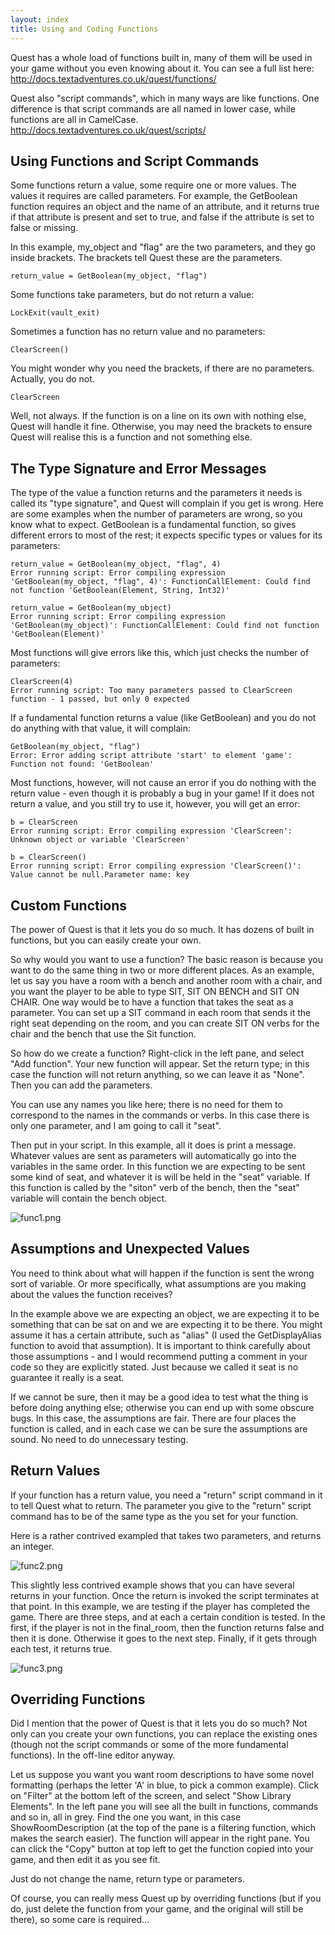 ```yaml
---
layout: index
title: Using and Coding Functions
---
```



Quest has a whole load of functions built in, many of them will be used in your game without you even knowing about it. You can see a full list here:
http://docs.textadventures.co.uk/quest/functions/

Quest also "script commands", which in many ways are like functions. One difference is that script commands are all named in lower case, while functions are all in CamelCase.
http://docs.textadventures.co.uk/quest/scripts/


Using Functions and Script Commands
-----------------------------------

Some functions return a value, some require one or more values. The values it requires are called parameters. For example, the GetBoolean function requires an object and the name of an attribute, and it returns true if that attribute is present and set to true, and false if the attribute is set to false or missing.

In this example, my_object and "flag" are the two parameters, and they go inside brackets. The brackets tell Quest these are the parameters.

    return_value = GetBoolean(my_object, "flag")

Some functions take parameters, but do not return a value:

    LockExit(vault_exit)

Sometimes a function has no return value and no parameters:

    ClearScreen()

You might wonder why you need the brackets, if there are no parameters. Actually, you do not.

    ClearScreen

Well, not always. If the function is on a line on its own with nothing else, Quest will handle it fine. Otherwise, you may need the brackets to ensure Quest will realise this is a function and not something else.


The Type Signature and Error Messages
-------------------------------------

The type of the value a function returns and the parameters it needs is called its "type signature", and Quest will complain if you get is wrong. Here are some examples when the number of parameters are wrong, so you know what to expect. GetBoolean is a fundamental function, so gives different errors to most of the rest; it expects specific types or values for its parameters:

    return_value = GetBoolean(my_object, "flag", 4)
    Error running script: Error compiling expression 'GetBoolean(my_object, "flag", 4)': FunctionCallElement: Could find not function 'GetBoolean(Element, String, Int32)'

    return_value = GetBoolean(my_object)
    Error running script: Error compiling expression 'GetBoolean(my_object)': FunctionCallElement: Could find not function 'GetBoolean(Element)'

Most functions will give errors like this, which just checks the number of parameters:

    ClearScreen(4)
    Error running script: Too many parameters passed to ClearScreen function - 1 passed, but only 0 expected

If a fundamental function returns a value (like GetBoolean) and you do not do anything with that value, it will complain:

    GetBoolean(my_object, "flag")
    Error: Error adding script attribute 'start' to element 'game': Function not found: 'GetBoolean'

Most functions, however, will not cause an error if you do nothing with the return value - even though it is probably a bug in your game! If it does not return a value, and you still try to use it, however, you will get an error:

    b = ClearScreen
    Error running script: Error compiling expression 'ClearScreen': Unknown object or variable 'ClearScreen'
    
    b = ClearScreen()
    Error running script: Error compiling expression 'ClearScreen()': Value cannot be null.Parameter name: key


Custom Functions
----------------

The power of Quest is that it lets you do so much. It has dozens of built in functions, but you can easily create your own.

So why would you want to use a function? The basic reason is because you want to do the same thing in two or more different places. As an example, let us say you have a room with a bench and another room with a chair, and you want the player to be able to type SIT, SIT ON BENCH and SIT ON CHAIR. One way would be to have a function that takes the seat as a parameter. You can set up a SIT command in each room that sends it the right seat depending on the room, and you can create SIT ON verbs for the chair and the bench that use the Sit function.

So how do we create a function? Right-click in the left pane, and select "Add function". Your new function will appear. Set the return type; in this case the function will not return anything, so we can leave it as "None". Then you can add the parameters.

You can use any names you like here; there is no need for them to correspond to the names in the commands or verbs. In this case there is only one parameter, and I am going to call it "seat".

Then put in your script. In this example, all it does is print a message. Whatever values are sent as parameters will automatically go into the variables in the same order. In this function we are expecting to be sent some kind of seat, and whatever it is will be held in the "seat" variable. If this function is called by the "siton" verb of the bench, then the "seat" variable will contain the bench object.

![](func1.png "func1.png")


Assumptions and Unexpected Values
---------------------------------

You need to think about what will happen if the function is sent the wrong sort of variable. Or more specifically, what assumptions are you making about the values the function receives?

In the example above we are expecting an object, we are expecting it to be something that can be sat on and we are expecting it to be there. You might assume it has a certain attribute, such as "alias" (I used the GetDisplayAlias function to avoid that assumption). It is important to think carefully about those assumptions - and I would recommend putting a comment in your code so they are explicitly stated. Just because we called it seat is no guarantee it really is a seat.

If we cannot be sure, then it may be a good idea to test what the thing is before doing anything else; otherwise you can end up with some obscure bugs. In this case, the assumptions are fair. There are four places the function is called, and in each case we can be sure the assumptions are sound. No need to do unnecessary testing.


Return Values
-------------

If your function has a return value, you need a "return" script command in it to tell Quest what to return. The parameter you give to the "return" script command has to be of the same type as the you set for your function.

Here is a rather contrived exampled that takes two parameters, and returns an integer.

![](func1.png "func2.png")

This slightly less contrived example shows that you can have several returns in your function. Once the return is invoked the script terminates at that point. In this example, we are testing if the player has completed the game. There are three steps, and at each a certain condition is tested. In the first, if the player is not in the final_room, then the function returns false and then it is done. Otherwise it goes to the next step. Finally, if it gets through each test, it returns true.

![](func1.png "func3.png")


Overriding Functions
--------------------

Did I mention that the power of Quest is that it lets you do so much? Not only can you create your own functions, you can replace the existing ones (though not the script commands or some of the more fundamental functions). In the off-line editor anyway.

Let us suppose you want you want room descriptions to have some novel formatting (perhaps the letter 'A' in blue, to pick a common example). Click on "Filter" at the bottom left of the screen, and select "Show Library Elements". In the left pane you will see all the built in functions, commands and so in, all in grey. Find the one you want, in this case ShowRoomDescription (at the top of the pane is a filtering function, which makes the search easier). The function will appear in the right pane. You can click the "Copy" button at top left to get the function copied into your game, and then edit it as you see fit.

Just do not change the name, return type or parameters.

Of course, you can really mess Quest up by overriding functions (but if you do, just delete the function from your game, and the original will still be there), so some care is required...



